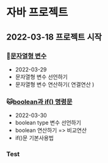 # 자바 프로젝트
## 2022-03-18 프로젝트 시작
 
### :hamster:[문자열형 변수](https://github.com/GOGOYS/study-view/tree/master/Java_10_Varriable_05)
* 2022-03-29
* 문자열형 변수 선언하기  
* 문자열형 변수 연산하기( 연결연산 )  

###  :cat:[boolean과 if() 명령문](https://github.com/GOGOYS/study-view/tree/master/Java_10_Varriable_06)
* 2022-03-30
* boolean type 변수 선언하기  
* boolean 연산하기 => 비교연산  
* if()문 기본사용법  

### Test